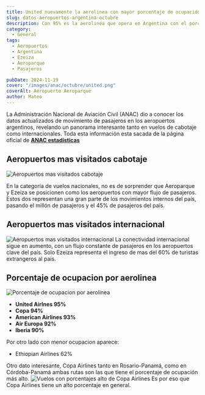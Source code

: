 ```yaml
---
title: United nuevamente la aerolinea con mayor porcentaje de ocupación en Octubre
slug: datos-aeropuertos-argentina-octubre
description: Con 95% es la aerolinea que opera en Argentina con el porcentaje más alto.
category:
  - General
tags:
  - Aeropuertos
  - Argentina
  - Ezeiza
  - Aeroparque
  - Pasajeros

pubDate: 2024-11-19
cover: "/images/anac/octubre/united.png"
coverAlt: Aeropuerto Aeroparque
author: Mateo
---
```


La Administración Nacional de Aviación Civil (ANAC) dio a conocer los datos actualizados de movimiento de pasajeros en los aeropuertos argentinos, revelando un panorama interesante tanto en vuelos de cabotaje como internacionales.
Toda esta información esta sacada de la página oficial de 
 **[ANAC estadísticas](https://datos.anac.gob.ar/estadisticas/)**

## Aeropuertos mas visitados cabotaje
<img src="/images/anac/octubre/cabotaje.png" alt="Aeropuertos mas visitados cabotaje">

En la categoría de vuelos nacionales, no es de sorprender que Aeroparque y Ezeiza se posicionen como los aeropuertos con mayor flujo de pasajeros. Estos dos representan una gran parte de los movimientos internos del país, pasando el millón de pasajeros y el 45% de pasajeros del país.

## Aeropuertos mas visitados internacional
<img src="/images/anac/octubre/internacional.png" alt="Aeropuertos mas visitados internacional">
La conectividad internacional sigue en aumento, con un flujo constante de pasajeros en los aeropuertos clave del país. Solo Ezeiza representa el ingreso de mas del 60% de turistas extrangeros al país.

## Porcentaje de ocupacion por aerolinea
<img src="/images/anac/octubre/porcentaje-ocupacion.png" alt="Porcentaje de ocupacion por aerolinea">

* **United Airlnes 95%**
* **Copa 94%**
* **American Airlines 93%**
* **Air Europa 92%**
* **Iberia 90%**   


Por otro lado con menor ocupacion aparece:
* Ethiopian Airlines 62% 

Otro dato interesante, Copa Airlines tanto en Rosario-Panamá, como en Córdoba-Panamá ambas rutas son las que tiene el porcentaje de ocupación más alto.
<img src="/images/anac/octubre/vuelos-y-factor-ocupacion.png" alt="Vuelos con porcentajes alto de Copa Airlines">
Es por eso que Copa Airlines tiene un alto porcentaje en general.
